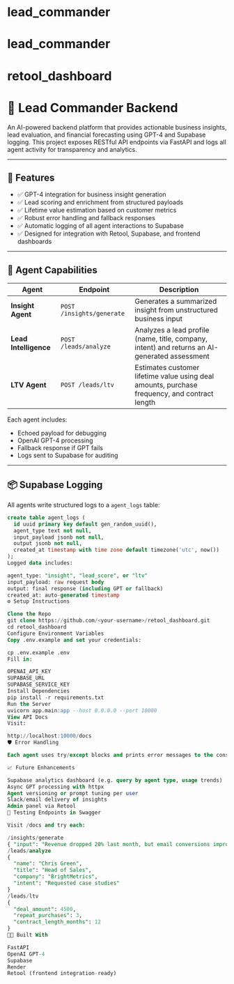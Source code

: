 # lead_commander
# lead_commander
# retool_dashboard

# 🧠 Lead Commander Backend

An AI-powered backend platform that provides actionable business insights, lead evaluation, and financial forecasting using GPT-4 and Supabase logging. This project exposes RESTful API endpoints via FastAPI and logs all agent activity for transparency and analytics.

---

## 🚀 Features

- ✅ GPT-4 integration for business insight generation
- ✅ Lead scoring and enrichment from structured payloads
- ✅ Lifetime value estimation based on customer metrics
- ✅ Robust error handling and fallback responses
- ✅ Automatic logging of all agent interactions to Supabase
- ✅ Designed for integration with Retool, Supabase, and frontend dashboards

---

## 🧠 Agent Capabilities

| Agent                 | Endpoint                  | Description |
|-----------------------|---------------------------|-------------|
| **Insight Agent**     | `POST /insights/generate` | Generates a summarized insight from unstructured business input |
| **Lead Intelligence** | `POST /leads/analyze`     | Analyzes a lead profile (name, title, company, intent) and returns an AI-generated assessment |
| **LTV Agent**         | `POST /leads/ltv`         | Estimates customer lifetime value using deal amounts, purchase frequency, and contract length |

Each agent includes:

- Echoed payload for debugging
- OpenAI GPT-4 processing
- Fallback response if GPT fails
- Logs sent to Supabase for auditing

---

## 📦 Supabase Logging

All agents write structured logs to a `agent_logs` table:

```sql
create table agent_logs (
  id uuid primary key default gen_random_uuid(),
  agent_type text not null,
  input_payload jsonb not null,
  output jsonb not null,
  created_at timestamp with time zone default timezone('utc', now())
);
Logged data includes:

agent_type: "insight", "lead_score", or "ltv"
input_payload: raw request body
output: final response (including GPT or fallback)
created_at: auto-generated timestamp
⚙️ Setup Instructions

Clone the Repo
git clone https://github.com/<your-username>/retool_dashboard.git
cd retool_dashboard
Configure Environment Variables
Copy .env.example and set your credentials:

cp .env.example .env
Fill in:

OPENAI_API_KEY
SUPABASE_URL
SUPABASE_SERVICE_KEY
Install Dependencies
pip install -r requirements.txt
Run the Server
uvicorn app.main:app --host 0.0.0.0 --port 10000
View API Docs
Visit:

http://localhost:10000/docs
🛡️ Error Handling

Each agent uses try/except blocks and prints error messages to the console. If OpenAI fails or input is malformed, a fallback message is returned with a non-breaking response.

📈 Future Enhancements

Supabase analytics dashboard (e.g. query by agent type, usage trends)
Async GPT processing with httpx
Agent versioning or prompt tuning per user
Slack/email delivery of insights
Admin panel via Retool
🧪 Testing Endpoints in Swagger

Visit /docs and try each:

/insights/generate
{ "input": "Revenue dropped 20% last month, but email conversions improved." }
/leads/analyze
{
  "name": "Chris Green",
  "title": "Head of Sales",
  "company": "BrightMetrics",
  "intent": "Requested case studies"
}
/leads/ltv
{
  "deal_amount": 4500,
  "repeat_purchases": 3,
  "contract_length_months": 12
}
👨‍💻 Built With

FastAPI
OpenAI GPT-4
Supabase
Render
Retool (frontend integration-ready)